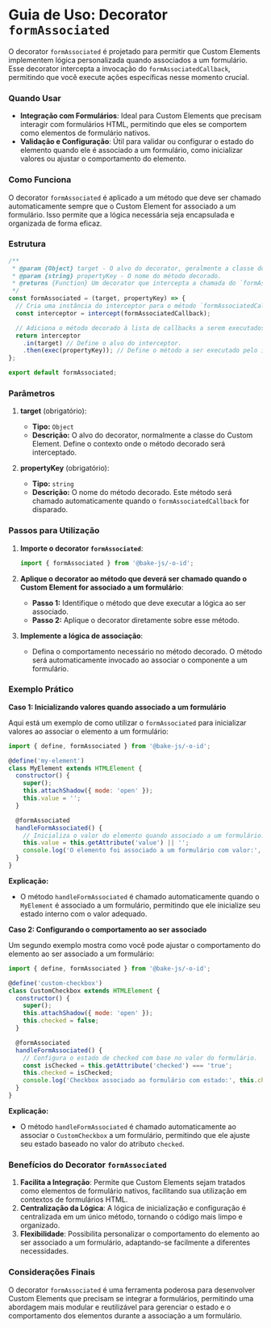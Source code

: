 # Guia de Uso: Decorator `formAssociated`

O decorator `formAssociated` é projetado para permitir que Custom Elements implementem lógica personalizada quando associados a um formulário. Esse decorator intercepta a invocação do `formAssociatedCallback`, permitindo que você execute ações específicas nesse momento crucial.

### Quando Usar

- **Integração com Formulários**: Ideal para Custom Elements que precisam interagir com formulários HTML, permitindo que eles se comportem como elementos de formulário nativos.
- **Validação e Configuração**: Útil para validar ou configurar o estado do elemento quando ele é associado a um formulário, como inicializar valores ou ajustar o comportamento do elemento.

### Como Funciona

O decorator `formAssociated` é aplicado a um método que deve ser chamado automaticamente sempre que o Custom Element for associado a um formulário. Isso permite que a lógica necessária seja encapsulada e organizada de forma eficaz.

### Estrutura

```javascript
/**
 * @param {Object} target - O alvo do decorator, geralmente a classe do Custom Element.
 * @param {string} propertyKey - O nome do método decorado.
 * @returns {Function} Um decorator que intercepta a chamada do `formAssociatedCallback`.
 */
const formAssociated = (target, propertyKey) => {
  // Cria uma instância do interceptor para o método `formAssociatedCallback`.
  const interceptor = intercept(formAssociatedCallback);

  // Adiciona o método decorado à lista de callbacks a serem executados.
  return interceptor
    .in(target) // Define o alvo do interceptor.
    .then(exec(propertyKey)); // Define o método a ser executado pelo interceptor.
};

export default formAssociated;
```

### Parâmetros

1. **target** (obrigatório):
   - **Tipo:** `Object`
   - **Descrição:** O alvo do decorator, normalmente a classe do Custom Element. Define o contexto onde o método decorado será interceptado.

2. **propertyKey** (obrigatório):
   - **Tipo:** `string`
   - **Descrição:** O nome do método decorado. Este método será chamado automaticamente quando o `formAssociatedCallback` for disparado.

### Passos para Utilização

1. **Importe o decorator `formAssociated`**:

   ```javascript
   import { formAssociated } from '@bake-js/-o-id';
   ```

2. **Aplique o decorator ao método que deverá ser chamado quando o Custom Element for associado a um formulário**:
   
   - **Passo 1:** Identifique o método que deve executar a lógica ao ser associado.
   - **Passo 2:** Aplique o decorator diretamente sobre esse método.

3. **Implemente a lógica de associação**:

   - Defina o comportamento necessário no método decorado. O método será automaticamente invocado ao associar o componente a um formulário.

### Exemplo Prático

**Caso 1: Inicializando valores quando associado a um formulário**

Aqui está um exemplo de como utilizar o `formAssociated` para inicializar valores ao associar o elemento a um formulário:

```javascript
import { define, formAssociated } from '@bake-js/-o-id';

@define('my-element')
class MyElement extends HTMLElement {
  constructor() {
    super();
    this.attachShadow({ mode: 'open' });
    this.value = '';
  }

  @formAssociated
  handleFormAssociated() {
    // Inicializa o valor do elemento quando associado a um formulário.
    this.value = this.getAttribute('value') || '';
    console.log('O elemento foi associado a um formulário com valor:', this.value);
  }
}
```

**Explicação:**
- O método `handleFormAssociated` é chamado automaticamente quando o `MyElement` é associado a um formulário, permitindo que ele inicialize seu estado interno com o valor adequado.

**Caso 2: Configurando o comportamento ao ser associado**

Um segundo exemplo mostra como você pode ajustar o comportamento do elemento ao ser associado a um formulário:

```javascript
import { define, formAssociated } from '@bake-js/-o-id';

@define('custom-checkbox')
class CustomCheckbox extends HTMLElement {
  constructor() {
    super();
    this.attachShadow({ mode: 'open' });
    this.checked = false;
  }

  @formAssociated
  handleFormAssociated() {
    // Configura o estado de checked com base no valor do formulário.
    const isChecked = this.getAttribute('checked') === 'true';
    this.checked = isChecked;
    console.log('Checkbox associado ao formulário com estado:', this.checked);
  }
}
```

**Explicação:**
- O método `handleFormAssociated` é chamado automaticamente ao associar o `CustomCheckbox` a um formulário, permitindo que ele ajuste seu estado baseado no valor do atributo `checked`.

### Benefícios do Decorator `formAssociated`

1. **Facilita a Integração**: Permite que Custom Elements sejam tratados como elementos de formulário nativos, facilitando sua utilização em contextos de formulários HTML.
2. **Centralização da Lógica**: A lógica de inicialização e configuração é centralizada em um único método, tornando o código mais limpo e organizado.
3. **Flexibilidade**: Possibilita personalizar o comportamento do elemento ao ser associado a um formulário, adaptando-se facilmente a diferentes necessidades.

### Considerações Finais

O decorator `formAssociated` é uma ferramenta poderosa para desenvolver Custom Elements que precisam se integrar a formulários, permitindo uma abordagem mais modular e reutilizável para gerenciar o estado e o comportamento dos elementos durante a associação a um formulário.
